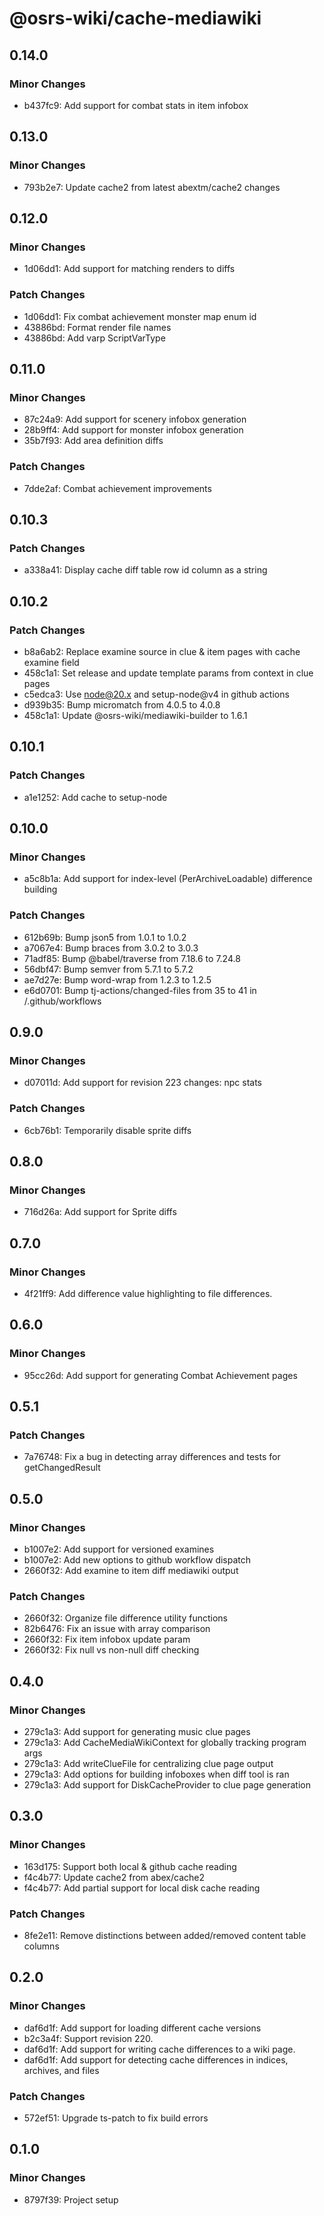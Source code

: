 # @osrs-wiki/cache-mediawiki

## 0.14.0

### Minor Changes

- b437fc9: Add support for combat stats in item infobox

## 0.13.0

### Minor Changes

- 793b2e7: Update cache2 from latest abextm/cache2 changes

## 0.12.0

### Minor Changes

- 1d06dd1: Add support for matching renders to diffs

### Patch Changes

- 1d06dd1: Fix combat achievement monster map enum id
- 43886bd: Format render file names
- 43886bd: Add varp ScriptVarType

## 0.11.0

### Minor Changes

- 87c24a9: Add support for scenery infobox generation
- 28b9ff4: Add support for monster infobox generation
- 35b7f93: Add area definition diffs

### Patch Changes

- 7dde2af: Combat achievement improvements

## 0.10.3

### Patch Changes

- a338a41: Display cache diff table row id column as a string

## 0.10.2

### Patch Changes

- b8a6ab2: Replace examine source in clue & item pages with cache examine field
- 458c1a1: Set release and update template params from context in clue pages
- c5edca3: Use node@20.x and setup-node@v4 in github actions
- d939b35: Bump micromatch from 4.0.5 to 4.0.8
- 458c1a1: Update @osrs-wiki/mediawiki-builder to 1.6.1

## 0.10.1

### Patch Changes

- a1e1252: Add cache to setup-node

## 0.10.0

### Minor Changes

- a5c8b1a: Add support for index-level (PerArchiveLoadable) difference building

### Patch Changes

- 612b69b: Bump json5 from 1.0.1 to 1.0.2
- a7067e4: Bump braces from 3.0.2 to 3.0.3
- 71adf85: Bump @babel/traverse from 7.18.6 to 7.24.8
- 56dbf47: Bump semver from 5.7.1 to 5.7.2
- ae7d27e: Bump word-wrap from 1.2.3 to 1.2.5
- e6d0701: Bump tj-actions/changed-files from 35 to 41 in /.github/workflows

## 0.9.0

### Minor Changes

- d07011d: Add support for revision 223 changes: npc stats

### Patch Changes

- 6cb76b1: Temporarily disable sprite diffs

## 0.8.0

### Minor Changes

- 716d26a: Add support for Sprite diffs

## 0.7.0

### Minor Changes

- 4f21ff9: Add difference value highlighting to file differences.

## 0.6.0

### Minor Changes

- 95cc26d: Add support for generating Combat Achievement pages

## 0.5.1

### Patch Changes

- 7a76748: Fix a bug in detecting array differences and tests for getChangedResult

## 0.5.0

### Minor Changes

- b1007e2: Add support for versioned examines
- b1007e2: Add new options to github workflow dispatch
- 2660f32: Add examine to item diff mediawiki output

### Patch Changes

- 2660f32: Organize file difference utility functions
- 82b6476: Fix an issue with array comparison
- 2660f32: Fix item infobox update param
- 2660f32: Fix null vs non-null diff checking

## 0.4.0

### Minor Changes

- 279c1a3: Add support for generating music clue pages
- 279c1a3: Add CacheMediaWikiContext for globally tracking program args
- 279c1a3: Add writeClueFile for centralizing clue page output
- 279c1a3: Add options for building infoboxes when diff tool is ran
- 279c1a3: Add support for DiskCacheProvider to clue page generation

## 0.3.0

### Minor Changes

- 163d175: Support both local & github cache reading
- f4c4b77: Update cache2 from abex/cache2
- f4c4b77: Add partial support for local disk cache reading

### Patch Changes

- 8fe2e11: Remove distinctions between added/removed content table columns

## 0.2.0

### Minor Changes

- daf6d1f: Add support for loading different cache versions
- b2c3a4f: Support revision 220.
- daf6d1f: Add support for writing cache differences to a wiki page.
- daf6d1f: Add support for detecting cache differences in indices, archives, and files

### Patch Changes

- 572ef51: Upgrade ts-patch to fix build errors

## 0.1.0

### Minor Changes

- 8797f39: Project setup
